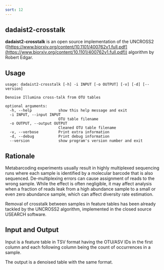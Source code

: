 ```yaml
---
sort: 12
---
```

## dadaist2-crosstalk
**dadaist2-crosstalk** is an open source implementation of the
UNCROSS2 ([https://www.biorxiv.org/content/10.1101/400762v1.full.pdf](https://www.biorxiv.org/content/10.1101/400762v1.full.pdf))
algorithm by Robert Edgar.

## Usage

    usage: dadaist2-crosstalk [-h] -i INPUT [-o OUTPUT] [-v] [-d] [--version]
    
    Denoise Illumina cross-talk from OTU tables
    
    optional arguments:
      -h, --help            show this help message and exit
      -i INPUT, --input INPUT
                            OTU table filename
      -o OUTPUT, --output OUTPUT
                            Cleaned OTU table filename
      -v, --verbose         Print extra information
      -d, --debug           Print debug information
      --version             show program's version number and exit

## Rationale

Metabarcoding experiments usually result in highly multiplexed sequencing runs 
where each sample is identified by a molecular barcode that is also sequenced. 
De-multiplexing errors can cause assignment of reads to the wrong sample. 
While the effect is often negligible, it may affect analysis when a fraction 
of reads leak from a high abundance sample to a small or even zero abundance sample, 
which can affect diversity rate estimation. 

Removal of crosstalk between samples in feature tables has been already tackled 
by the UNCROSS2 algorithm, implemented in the closed source USEARCH software.

## Input and Output

Input is a feature table in TSV format having the OTU/ASV IDs in the first column
and each following column being the count of occurrences in a sample.

The output is a denoised table with the same format.
